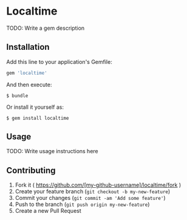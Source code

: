 # Localtime

TODO: Write a gem description

## Installation

Add this line to your application's Gemfile:

```ruby
gem 'localtime'
```

And then execute:

    $ bundle

Or install it yourself as:

    $ gem install localtime

## Usage

TODO: Write usage instructions here

## Contributing

1. Fork it ( https://github.com/[my-github-username]/localtime/fork )
2. Create your feature branch (`git checkout -b my-new-feature`)
3. Commit your changes (`git commit -am 'Add some feature'`)
4. Push to the branch (`git push origin my-new-feature`)
5. Create a new Pull Request
